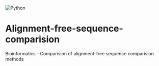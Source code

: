 ![Python](https://img.shields.io/badge/python-3670A0?style=for-the-badge&logo=python&logoColor=ffdd54)

# Alignment-free-sequence-comparision
Bioinformatics - Comparision of alignment-free sequence comparision methods
